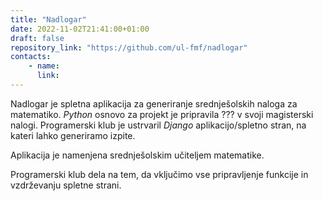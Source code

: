 ```yaml
---
title: "Nadlogar"
date: 2022-11-02T21:41:00+01:00
draft: false
repository_link: "https://github.com/ul-fmf/nadlogar"
contacts:
    - name:
      link:
---
```


Nadlogar je spletna aplikacija za generiranje srednješolskih naloga za matematiko. *Python* osnovo za projekt je pripravila ??? v svoji magisterski nalogi. Programerski klub je ustrvaril *Django* aplikacijo/spletno stran, na kateri lahko generiramo izpite. 

Aplikacija je namenjena srednješolskim učiteljem matematike.

Programerski klub dela na tem, da vključimo vse pripravljenje funkcije in vzdrževanju spletne strani.
